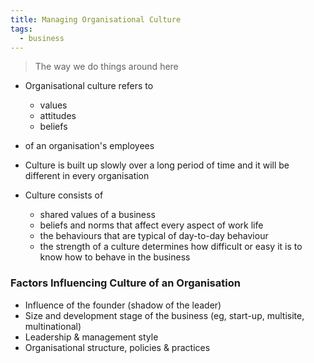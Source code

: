 ```yaml
---
title: Managing Organisational Culture
tags:
  - business
---
```

> The way we do things around here

- Organisational culture refers to
	- values
	- attitudes
	- beliefs
- of an organisation's employees
- Culture is built up slowly over a long period of time and it will be different in every organisation

- Culture consists of
	- shared values of a business
	- beliefs and norms that affect every aspect of work life
	- the behaviours that are typical of day-to-day behaviour
	- the strength of a culture determines how difficult or easy it is to know how to behave in the business
### Factors Influencing Culture of an Organisation

- Influence of the founder (shadow of the leader)
- Size and development stage of the business (eg, start-up, multisite, multinational)
- Leadership & management style
- Organisational structure, policies & practices
